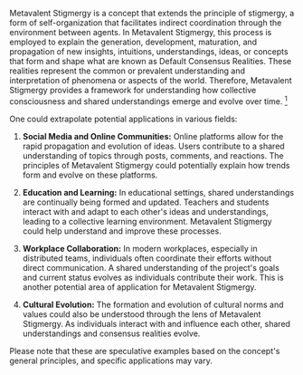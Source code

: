 Metavalent Stigmergy is a concept that extends the principle of stigmergy, a form of self-organization that facilitates indirect coordination through the environment between agents. In Metavalent Stigmergy, this process is employed to explain the generation, development, maturation, and propagation of new insights, intuitions, understandings, ideas, or concepts that form and shape what are known as Default Consensus Realities. These realities represent the common or prevalent understanding and interpretation of phenomena or aspects of the world. Therefore, Metavalent Stigmergy provides a framework for understanding how collective consciousness and shared understandings emerge and evolve over time. [<sup>1</sup>](https://medium.com/@metavalent)

One could extrapolate potential applications in various fields:

1. **Social Media and Online Communities:** Online platforms allow for the rapid propagation and evolution of ideas. Users contribute to a shared understanding of topics through posts, comments, and reactions. The principles of Metavalent Stigmergy could potentially explain how trends form and evolve on these platforms.

2. **Education and Learning:** In educational settings, shared understandings are continually being formed and updated. Teachers and students interact with and adapt to each other's ideas and understandings, leading to a collective learning environment. Metavalent Stigmergy could help understand and improve these processes.

3. **Workplace Collaboration:** In modern workplaces, especially in distributed teams, individuals often coordinate their efforts without direct communication. A shared understanding of the project's goals and current status evolves as individuals contribute their work. This is another potential area of application for Metavalent Stigmergy.

4. **Cultural Evolution:** The formation and evolution of cultural norms and values could also be understood through the lens of Metavalent Stigmergy. As individuals interact with and influence each other, shared understandings and consensus realities evolve.

Please note that these are speculative examples based on the concept's general principles, and specific applications may vary.

